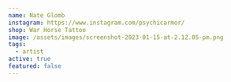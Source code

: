 ```yaml
---
name: Nate Glomb
instagram: https://www.instagram.com/psychicarmor/
shop: War Horse Tattoo
image: /assets/images/screenshot-2023-01-15-at-2.12.05-pm.png
tags:
  - artist
active: true
featured: false
---
```

